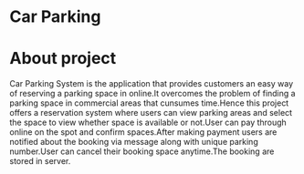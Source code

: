 # Car Parking
# About project
 Car Parking System is the application that provides customers an easy way of reserving a parking space in online.It overcomes the problem of finding a parking space in commercial areas that cunsumes time.Hence this project offers a reservation system where users can view parking areas and select the space to view whether space is available or not.User can pay through online on the spot and confirm spaces.After making payment users are notified about the booking via message along with unique parking number.User can cancel their booking space anytime.The booking are stored in server.

 
